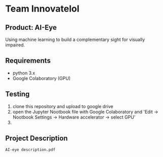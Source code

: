 # Team Innovatelol 
## Product: AI-Eye
Using machine learning to build a complementary sight for visually impaired. 
## Requirements
- python 3.x
- Google Colaboratory (GPU)
## Testing
1. clone this repository and upload to google drive
2. open the Jupyter Nootbook file with Google Colaboratory and 'Edit -> Nootbook Settings -> Hardware accelerator -> select GPU'
3. 


## Project Description
`AI-eye description.pdf`
